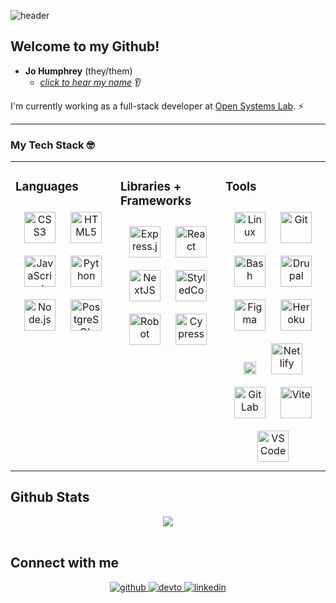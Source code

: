 ![header](https://capsule-render.vercel.app/api?type=slice&height=200&color=gradient&section=header&text=Hello!%20👋%20I'm%20Jo.&fontSize=40&animation=fadeIn&fontAlignY=40&fontAlign=80)

## Welcome to my Github! 

- **Jo Humphrey** (they/them)
  - *[click to hear my name](https://nmdrp.me/johumphrey)* 👂

I'm currently working as a full-stack developer at [Open Systems Lab](https://github.com/theopensystemslab/). ⚡

---

### My Tech Stack 🤓
<table><tr><td valign="top" width="33%">

### Languages  
<div align="center">  
<img style="margin: 10px" src="https://profilinator.rishav.dev/skills-assets/css3-original-wordmark.svg" alt="CSS3" height="50" />  
<img style="margin: 10px" src="https://profilinator.rishav.dev/skills-assets/html5-original-wordmark.svg" alt="HTML5" height="50" />  
<img style="margin: 10px" src="https://profilinator.rishav.dev/skills-assets/javascript-original.svg" alt="JavaScript" height="50" />  
<img style="margin: 10px" src="https://profilinator.rishav.dev/skills-assets/python-original.svg" alt="Python" height="50" />  
<img style="margin: 10px" src="https://profilinator.rishav.dev/skills-assets/nodejs-original-wordmark.svg" alt="Node.js" height="50" />  
<img style="margin: 10px" src="https://profilinator.rishav.dev/skills-assets/postgresql-original-wordmark.svg" alt="PostgreSQL" height="50" />  
</div>

</td><td valign="top" width="33%">

### Libraries + Frameworks  
<div align="center">  
<img style="margin: 10px" src="https://profilinator.rishav.dev/skills-assets/express-original-wordmark.svg" alt="Express.js" height="50" />  
<img style="margin: 10px" src="https://profilinator.rishav.dev/skills-assets/react-original-wordmark.svg" alt="React" height="50" />  
<img style="margin: 10px" src="https://seeklogo.com/images/N/next-js-logo-7929BCD36F-seeklogo.com.png" alt="NextJS" height="50" />
<img style="margin: 10px" src="https://external-content.duckduckgo.com/iu/?u=https%3A%2F%2Fraw.githubusercontent.com%2Fstyled-components%2Fbrand%2Fmaster%2Fstyled-components.png&f=1&nofb=1" alt="StyledComponents" height="50" />
<img style="margin: 10px" src="https://external-content.duckduckgo.com/iu/?u=https%3A%2F%2Favatars3.githubusercontent.com%2Fu%2F574284%3Fv%3D3&f=1&nofb=1" alt="Robot" height="50" />
<img style="margin: 10px" src="https://external-content.duckduckgo.com/iu/?u=https%3A%2F%2Fd2eip9sf3oo6c2.cloudfront.net%2Ftags%2Fimages%2F000%2F001%2F217%2Fthumb%2Fcypress.png&f=1&nofb=1" alt="Cypress" height="50" />
</div>

</td><td valign="top" width="33%">

### Tools  
<div align="center">  
<img style="margin: 10px" src="https://profilinator.rishav.dev/skills-assets/linux-original.svg" alt="Linux" height="50" />  
<img style="margin: 10px" src="https://profilinator.rishav.dev/skills-assets/git-scm-icon.svg" alt="Git" height="50" />  
<img style="margin: 10px" src="https://profilinator.rishav.dev/skills-assets/gnu_bash-icon.svg" alt="Bash" height="50" />  
<img style="margin: 10px" src="https://external-content.duckduckgo.com/iu/?u=https%3A%2F%2Flofrev.net%2Fwp-content%2Fphotos%2F2016%2F07%2Fdrupal_logo_2-896x1024.png&f=1&nofb=1" alt="Drupal" height="50" />
<img style="margin: 10px" src="https://profilinator.rishav.dev/skills-assets/figma-icon.svg" alt="Figma" height="50" />  
<img style="margin: 10px" src="https://seeklogo.com/images/H/heroku-logo-B774A78667-seeklogo.com.png" alt="Heroku" height="50" /> 
<img style="margin: 10px" src="https://seeklogo.com/images/V/vercel-logo-11E85AE911-seeklogo.com.png" alt="Vercel" height="20" />
<img style="margin: 10px" src="https://seeklogo.com/images/N/netlify-logo-BD8F8A77E2-seeklogo.com.png" alt="Netlify" height="50" />
<img style="margin: 10px" src="https://profilinator.rishav.dev/skills-assets/gitlab.svg" alt="GitLab" height="50" />  
<img style="margin: 10px" src="https://external-content.duckduckgo.com/iu/?u=https%3A%2F%2Fres.cloudinary.com%2Fpracticaldev%2Fimage%2Ffetch%2Fs--bp9HIjTK--%2Fc_limit%252Cf_auto%252Cfl_progressive%252Cq_auto%252Cw_880%2Fhttps%3A%2F%2Fdev-to-uploads.s3.amazonaws.com%2Fuploads%2Farticles%2F77ripvyhwi6xl0gqkvj9.png&f=1&nofb=1" alt="Vite" height="50" />
<img style="margin: 10px" src="https://external-content.duckduckgo.com/iu/?u=https%3A%2F%2Fuser-images.githubusercontent.com%2F674621%2F71187801-14e60a80-2280-11ea-94c9-e56576f76baf.png&f=1&nofb=1" alt="VSCode" height="50" />
</div>

</td></tr></table>  


## Github Stats  
<div align="center"><img src="https://github-readme-stats.vercel.app/api/top-langs/?username=jamdelion&hide_border=true&layout=compact" align="center" /></div>  

<br/>  

## Connect with me  
<div align="center">
<a href="https://github.com/jamdelion" target="_blank">
<img src=https://img.shields.io/badge/github-%2324292e.svg?&style=for-the-badge&logo=github&logoColor=white alt=github style="margin-bottom: 5px;" />
</a>
<a href="https://jo.hashnode.dev" target="_blank">
<img src=https://img.shields.io/badge/hashnode-%2308090A.svg?&style=for-the-badge&logo=hashnode&logoColor=white alt=devto style="margin-bottom: 5px;" />
</a>
<a href="https://linkedin.com/in/jo-humphrey" target="_blank">
<img src=https://img.shields.io/badge/linkedin-%231E77B5.svg?&style=for-the-badge&logo=linkedin&logoColor=white alt=linkedin style="margin-bottom: 5px;" />
</a>
</div>  
  

<br/>  



